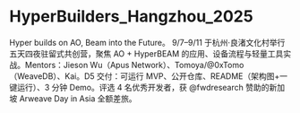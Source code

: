 # HyperBuilders_Hangzhou_2025
Hyper builds on AO, Beam into the Future。 9/7–9/11 于杭州·良渚文化村举行五天四夜驻留式共创营，聚焦 AO + HyperBEAM 的应用、设备流程与轻量工具实战。Mentors：Jieson Wu（Apus Network）、Tomoya/@0xTomo（WeaveDB）、Kai。D5 交付：可运行 MVP、公开仓库、README（架构图+一键运行）、3 分钟 Demo。评选 4 名优秀开发者，获 @fwdresearch 赞助的新加坡 Arweave Day in Asia 全额差旅。
